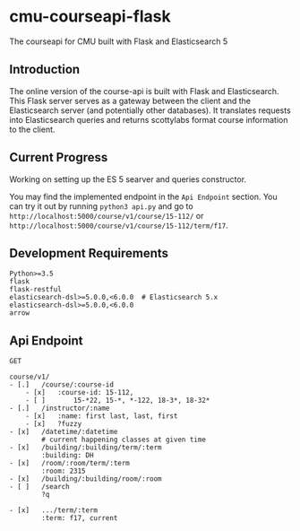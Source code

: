 # cmu-courseapi-flask
The courseapi for CMU built with Flask and Elasticsearch 5

## Introduction

The online version of the course-api is built with Flask and Elasticsearch. This Flask server serves as a gateway between the client and the Elasticsearch server (and potentially other databases). It translates requests into Elasticsearch queries and returns scottylabs format course information to the client.

## Current Progress

Working on setting up the ES 5 searver and queries constructor.

You may find the implemented endpoint in the `Api Endpoint` section. You can try it out by running `python3 api.py` and go to `http://localhost:5000/course/v1/course/15-112/` or `http://localhost:5000/course/v1/course/15-112/term/f17`.

## Development Requirements

```
Python>=3.5
flask
flask-restful
elasticsearch-dsl>=5.0.0,<6.0.0  # Elasticsearch 5.x
elasticsearch-dsl>=5.0.0,<6.0.0
arrow
```

## Api Endpoint

```
GET

course/v1/
- [.]	/course/:course-id
	- [x]	:course-id: 15-112,
	- [ ]		15-*22, 15-*, *-122, 18-3*, 18-32*
- [.]	/instructor/:name
	- [x]	:name: first last, last, first
	- [x]	?fuzzy
- [x]	/datetime/:datetime
		# current happening classes at given time
- [x]	/building/:building/term/:term
		:building: DH
- [x]	/room/:room/term/:term
		:room: 2315
- [x]	/building/:building/room/:room
- [ ]	/search
		?q

- [x]	.../term/:term
		:term: f17, current
```
